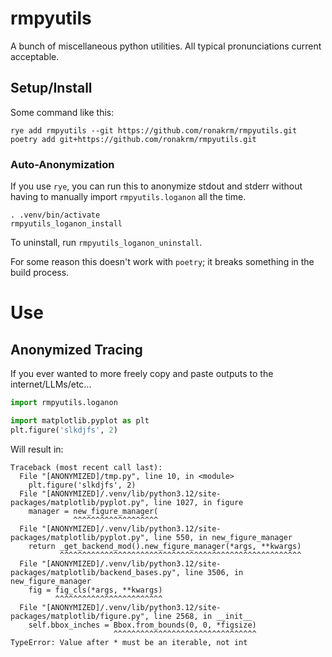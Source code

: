 # rmpyutils
A bunch of miscellaneous python utilities. All typical pronunciations current acceptable.

## Setup/Install
Some command like this:
```
rye add rmpyutils --git https://github.com/ronakrm/rmpyutils.git
poetry add git+https://github.com/ronakrm/rmpyutils.git
```

### Auto-Anonymization
If you use `rye`, you can run this to anonymize stdout and stderr without having to manually import `rmpyutils.loganon` all the time.
```
. .venv/bin/activate
rmpyutils_loganon_install
```
To uninstall, run `rmpyutils_loganon_uninstall`.

For some reason this doesn't work with `poetry`; it breaks something in the build process.

# Use
## Anonymized Tracing
If you ever wanted to more freely copy and paste outputs to the internet/LLMs/etc...
```python
import rmpyutils.loganon

import matplotlib.pyplot as plt
plt.figure('slkdjfs', 2)
```
Will result in:
```
Traceback (most recent call last):
  File "[ANONYMIZED]/tmp.py", line 10, in <module>
    plt.figure('slkdjfs', 2)
  File "[ANONYMIZED]/.venv/lib/python3.12/site-packages/matplotlib/pyplot.py", line 1027, in figure
    manager = new_figure_manager(
              ^^^^^^^^^^^^^^^^^^^
  File "[ANONYMIZED]/.venv/lib/python3.12/site-packages/matplotlib/pyplot.py", line 550, in new_figure_manager
    return _get_backend_mod().new_figure_manager(*args, **kwargs)
           ^^^^^^^^^^^^^^^^^^^^^^^^^^^^^^^^^^^^^^^^^^^^^^^^^^^^^^
  File "[ANONYMIZED]/.venv/lib/python3.12/site-packages/matplotlib/backend_bases.py", line 3506, in new_figure_manager
    fig = fig_cls(*args, **kwargs)
          ^^^^^^^^^^^^^^^^^^^^^^^^
  File "[ANONYMIZED]/.venv/lib/python3.12/site-packages/matplotlib/figure.py", line 2568, in __init__
    self.bbox_inches = Bbox.from_bounds(0, 0, *figsize)
                       ^^^^^^^^^^^^^^^^^^^^^^^^^^^^^^^^
TypeError: Value after * must be an iterable, not int
```
